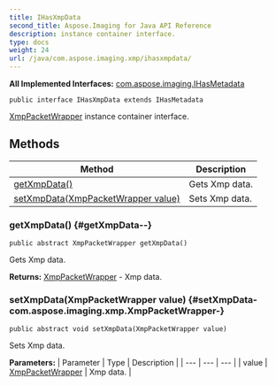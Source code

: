 ```yaml
---
title: IHasXmpData
second_title: Aspose.Imaging for Java API Reference
description: instance container interface.
type: docs
weight: 24
url: /java/com.aspose.imaging.xmp/ihasxmpdata/
---
```

**All Implemented Interfaces:**
[com.aspose.imaging.IHasMetadata](../../com.aspose.imaging/ihasmetadata)
```
public interface IHasXmpData extends IHasMetadata
```

[XmpPacketWrapper](../../com.aspose.imaging.xmp/xmppacketwrapper) instance container interface.
## Methods

| Method | Description |
| --- | --- |
| [getXmpData()](#getXmpData--) | Gets Xmp data. |
| [setXmpData(XmpPacketWrapper value)](#setXmpData-com.aspose.imaging.xmp.XmpPacketWrapper-) | Sets Xmp data. |
### getXmpData() {#getXmpData--}
```
public abstract XmpPacketWrapper getXmpData()
```


Gets Xmp data.

**Returns:**
[XmpPacketWrapper](../../com.aspose.imaging.xmp/xmppacketwrapper) - Xmp data.
### setXmpData(XmpPacketWrapper value) {#setXmpData-com.aspose.imaging.xmp.XmpPacketWrapper-}
```
public abstract void setXmpData(XmpPacketWrapper value)
```


Sets Xmp data.

**Parameters:**
| Parameter | Type | Description |
| --- | --- | --- |
| value | [XmpPacketWrapper](../../com.aspose.imaging.xmp/xmppacketwrapper) | Xmp data. |


